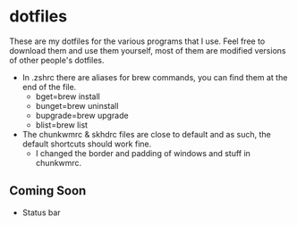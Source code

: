 # dotfiles
These are my dotfiles for the various programs that I use. Feel free to download them and use them yourself, most of them are modified versions of other people's dotfiles. 
- In .zshrc there are aliases for brew commands, you can find them at the end of the file. 
	- bget=brew install 
	- bunget=brew uninstall
	- bupgrade=brew upgrade
	- blist=brew list
- The chunkwmrc & skhdrc files are close to default and as such, the default shortcuts should work fine.
	- I changed the border and padding of windows and stuff in chunkwmrc.
## Coming Soon
- Status bar
